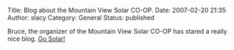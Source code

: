 Title: Blog about the Mountain View Solar CO-OP.
Date: 2007-02-20 21:35
Author: slacy
Category: General
Status: published

Bruce, the organizer of the Mountain View Solar CO-OP has stared a
really nice blog. [Go Solar!](http://mvsolar.blogspot.com/)
